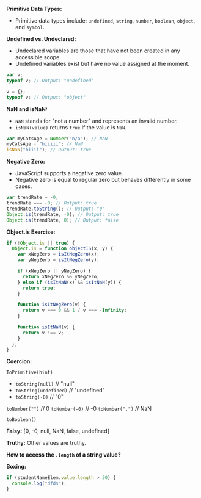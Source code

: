 **Primitive Data Types:**

- Primitive data types include: `undefined`, `string`, `number`, `boolean`, `object`, and `symbol`.

**Undefined vs. Undeclared:**

- Undeclared variables are those that have not been created in any accessible scope.
- Undefined variables exist but have no value assigned at the moment.

```javascript
var v;
typeof v; // Output: "undefined"

v = {};
typeof v; // Output: "object"
```

**NaN and isNaN:**

- `NaN` stands for "not a number" and represents an invalid number.
- `isNaN(value)` returns `true` if the value is `NaN`.

```javascript
var myCatsAge = Number("n/a"); // NaN
myCatsAge - "hiiiii"; // NaN
isNaN("hiiii"); // Output: true
```

**Negative Zero:**

- JavaScript supports a negative zero value.
- Negative zero is equal to regular zero but behaves differently in some cases.

```javascript
var trendRate = -0;
trendRate === -0; // Output: true
trendRate.toString(); // Output: "0"
Object.is(trendRate, -0); // Output: true
Object.is(trendRate, 0); // Output: false
```

**Object.is Exercise:**

```javascript
if (!Object.is || true) {
  Object.is = function objectIS(x, y) {
    var xNegZero = isItNegZero(x);
    var yNegZero = isItNegZero(y);

    if (xNegZero || yNegZero) {
      return xNegZero && yNegZero;
    } else if (isItNaN(x) && isItNaN(y)) {
      return true;
    }

    function isItNegZero(v) {
      return v === 0 && 1 / v === -Infinity;
    }

    function isItNaN(v) {
      return v !== v;
    }
  };
}
```

**Coercion:**

`ToPrimitive(hint)`

- `toString(null)` // "null"
- `toString(undefined)` // "undefined"
- `toString(-0)` // "0"

`toNumber("")` // 0
`toNumber(-0)` // -0
`toNumber(".")` // NaN

`toBoolean()`

**Falsy:** [0, -0, null, NaN, false, undefined]

**Truthy:** Other values are truthy.

**How to access the `.length` of a string value?**

**Boxing:**

```javascript
if (studentNameElem.value.length > 50) {
  console.log("dfds");
}
```


